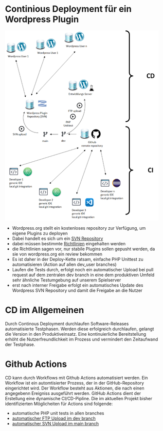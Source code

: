 # Continious Deployment für ein Wordpress Plugin
<img src="https://raw.githubusercontent.com/TiloKar/SoftProDoc/main/img/ci_cd%20chain_full.png" alt="Continious Deployment in unserem Projekt" width="800"/>

* Wordpress.org stellt ein kostenloses repository zur Verfügung, um eigene Plugins zu deployen
* Dabei handelt es sich um ein [SVN Repository](https://developer.wordpress.org/plugins/wordpress-org/how-to-use-subversion/)
* dabei müssen bestimmte [Richtlinien](https://wordpress.org/plugins/developers/) eingehalten werden
* die Richtlinien sagen vor, nur stabile Plugins sollen gepusht werden, da sie von wordpress.org ein review bekommen
* Es ist daher in der Deploy-Kette ratsam, einfache PHP Unittest zu automatisieren (Action auf allen dev_user branches)
* Laufen die Tests durch, erfolgt noch ein automatischer Upload bei pull request auf dem zentralen dev branch in eine dem produktiven Umfeld sehr ähnliche Testumgebung auf unserem Spielserver 
* erst nach interner Freigabe erfolgt ein automatisches Update des Wordpress SVN Repository und damit die Freigabe an die Nutzer

# CD im Allgemeinen
Durch Continous Deployment durchlaufen Software-Releases automatisierte Testphasen. Werden diese erfolgreich durchlaufen, gelangt die Version in den Produktiveinsatz. Eine kontinuierliche Bereitstellung erhöht die Nutzerfreundlichkeit im Prozess und vermindert den Zeitaufwand der Testphase.

# Github Actions
CD kann durch Workflows mit Github Actions automatisiert werden. Ein Workflow ist ein automtisierter Prozess, der in der GitHub-Repository eingerichtet wird. Der Workflow besteht aus Aktionen, die nach einen angegebenn Ereigniss ausgeführt werden. GitHub Actions dient der Erstellung eine dynamische CI/CD-Pipline.
Die im aktuellen Projekt bisher identifizierten Möglicheiten für Actions sind folgende: 
* automatische PHP unit tests in allen branches
* [automatischer FTP Upload im dev branch](https://github.com/TiloKar/SoftProPlugin/blob/dev/.github/workflows/ftpPush.yml)
* [automatischer SVN Upload im main branch](https://github.com/TiloKar/SoftProPlugin/blob/dev/.github/workflows/WPPush.yml)
